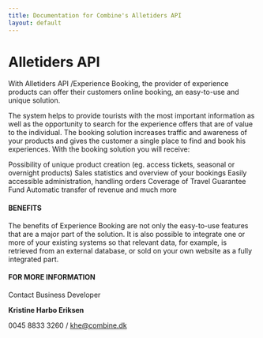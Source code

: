 ```yaml
---
title: Documentation for Combine's Alletiders API
layout: default
---
```


# Alletiders API

With Alletiders API /Experience Booking, the provider of experience products can offer their customers online booking, an easy-to-use and unique solution.

The system helps to provide tourists with the most important information as well as the opportunity to search for the experience offers that are of value to the individual. The booking solution increases traffic and awareness of your products and gives the customer a single place to find and book his experiences. With the booking solution you will receive:

Possibility of unique product creation (eg. access tickets, seasonal or overnight products)
Sales statistics and overview of your bookings
Easily accessible administration, handling orders
Coverage of Travel Guarantee Fund
Automatic transfer of revenue and much more


#### BENEFITS

The benefits of Experience Booking are not only the easy-to-use features that are a major part of the solution. It is also possible to integrate one or more of your existing systems so that relevant data, for example, is retrieved from an external database, or sold on your own website as a fully integrated part.


#### FOR MORE INFORMATION
Contact Business Developer 

**Kristine Harbo Eriksen**

0045 8833 3260 / khe@combine.dk
